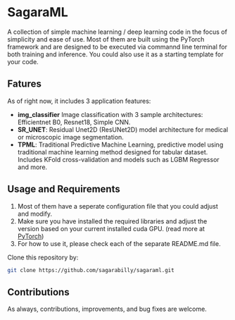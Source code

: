 # SagaraML

A collection of simple machine learning / deep learning code in the focus of simplicity and ease of use.
Most of them are built using the PyTorch framework and are designed to be executed via commannd line terminal for both training and inference.
You could also use it as a starting template for your code. 

## Fatures

As of right now, it includes 3 application features:  
- **img_classifier** Image classification with 3 sample architectures: Efficientnet B0, Resnet18, Simple CNN.  
- **SR_UNET**: Residual Unet2D (ResUNet2D) model architecture for medical or microscopic image segmentation.  
- **TPML**: Traditional Predictive Machine Learning, predictive model using traditional machine learning method designed for tabular dataset. Includes KFold cross-validation and models such as LGBM Regressor and more.  

## Usage and Requirements

1. Most of them have a seperate configuration file that you could adjust and modify.    
2. Make sure you have installed the required libraries and adjust the version based on your current installed cuda GPU. (read more at [PyTorch](https://pytorch.org/))  
3. For how to use it, please check each of the separate README.md file.   

Clone this repository by:
```bash
git clone https://github.com/sagarabilly/sagaraml.git
```

## Contributions

As always, contributions, improvements, and bug fixes are welcome.  

